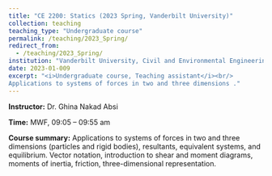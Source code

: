 ```yaml
---
title: "CE 2200: Statics (2023 Spring, Vanderbilt University)"
collection: teaching
teaching_type: "Undergraduate course"
permalink: /teaching/2023_Spring/ 
redirect_from:
  - /teaching/2023_Spring/ 
institution: "Vanderbilt University, Civil and Environmental Engineering"
date: 2023-01-009
excerpt: "<i>Undergraduate course, Teaching assistant</i><br/> 
Applications to systems of forces in two and three dimensions ."
---
```


**Instructor:** Dr. Ghina Nakad Absi

**Time:**  MWF, 09:05 – 09:55 am 

**Course summary:** Applications to systems of forces in two and three dimensions (particles and rigid bodies), resultants, equivalent systems, and equilibrium. Vector notation, introduction to shear and moment diagrams, moments of inertia, friction, three-dimensional representation. 
